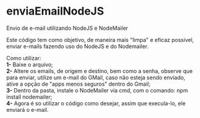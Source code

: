 # enviaEmailNodeJS

Envio de e-mail utilizando NodeJS e NodeMailer

Este código tem como objetivo, de maneira mais "limpa" e eficaz possivel, enviar e-mails fazendo uso do NodeJS e do Nodemailer.

Como utilizar:  
**1-** Baixe o arquivo;  
**2-** Altere os emails, de origem e destino, bem como a senha, observe que para enviar, utilize um e-mail do GMail, caso não esteja sendo enviado, ative a opção de "apps menos seguros" dentro do Gmail;  
**3-** Dentro da pasta, instale o NodeMailer via cmd, com o comando: npm install nodemailer;  
**4-** Agora é so utilizar o código como desejar, assim que execula-lo, ele enviará o e-mail.
